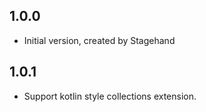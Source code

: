 ## 1.0.0

- Initial version, created by Stagehand

## 1.0.1

- Support kotlin style collections extension.